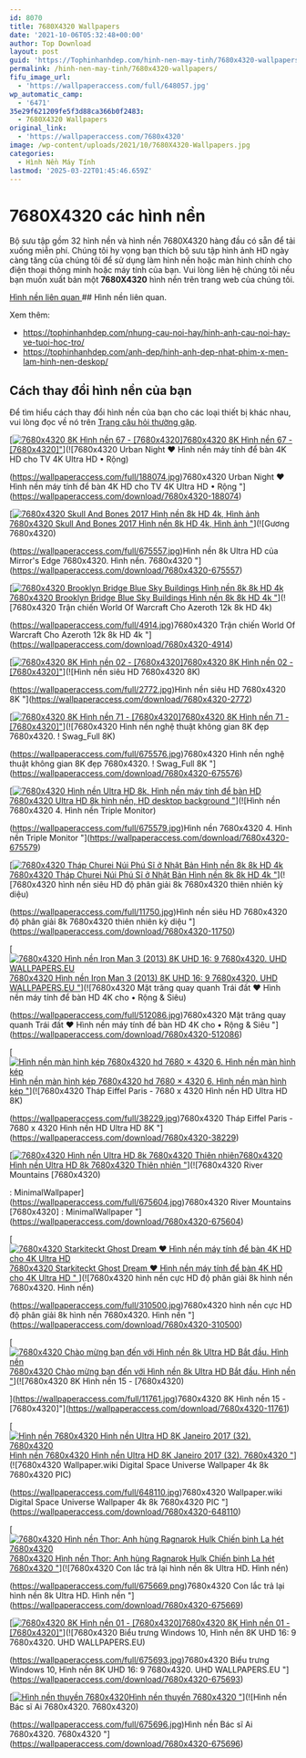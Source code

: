 ```yaml
---
id: 8070
title: 7680X4320 Wallpapers
date: '2021-10-06T05:32:48+00:00'
author: Top Download
layout: post
guid: 'https://Tophinhanhdep.com/hinh-nen-may-tinh/7680x4320-wallpapers/'
permalink: /hinh-nen-may-tinh/7680x4320-wallpapers/
fifu_image_url:
  - 'https://wallpaperaccess.com/full/648057.jpg'
wp_automatic_camp:
  - '6471'
35e29f621209fe5f3d88ca366b0f2483:
  - 7680X4320 Wallpapers
original_link:
  - 'https://wallpaperaccess.com/7680x4320'
image: /wp-content/uploads/2021/10/7680X4320-Wallpapers.jpg
categories:
  - Hình Nền Máy Tính
lastmod: '2025-03-22T01:45:46.659Z'
---
```

# 7680X4320 các hình nền

Bộ sưu tập gồm 32 hình nền và hình nền 7680X4320 hàng đầu có sẵn để tải xuống miễn phí. Chúng tôi hy vọng bạn thích bộ sưu tập hình ảnh HD ngày càng tăng của chúng tôi để sử dụng làm hình nền hoặc màn hình chính cho điện thoại thông minh hoặc máy tính của bạn. Vui lòng liên hệ chúng tôi nếu bạn muốn xuất bản một **7680X4320** hình nền trên trang web của chúng tôi.

[Hình nền liên quan ](#related) ## Hình nền liên quan.

   
 Xem thêm:

   
- <https://tophinhanhdep.com/nhung-cau-noi-hay/hinh-anh-cau-noi-hay-ve-tuoi-hoc-tro/>
- <https://tophinhanhdep.com/anh-dep/hinh-anh-dep-nhat-phim-x-men-lam-hinh-nen-deskop/>

## Cách thay đổi hình nền của bạn

Để tìm hiểu cách thay đổi hình nền của bạn cho các loại thiết bị khác nhau, vui lòng đọc về nó trên [Trang câu hỏi thường gặp](https://tophinhanhdep.com/faq/).

  
[[![7680x4320 8K Hình nền 67 - [7680x4320]](https://wallpaperaccess.com/full/648057.jpg)7680x4320 8K Hình nền 67 - \[7680x4320\]"](https://wallpaperaccess.com/download/7680x4320-648057)](![7680x4320 Urban Night ❤ Hình nền máy tính để bàn 4K HD cho TV 4K Ultra HD • Rộng)

(https://wallpaperaccess.com/full/188074.jpg)7680x4320 Urban Night ❤ Hình nền máy tính để bàn 4K HD cho TV 4K Ultra HD • Rộng "](https://wallpaperaccess.com/download/7680x4320-188074)

[[![7680x4320 Skull And Bones 2017 Hình nền 8k HD 4k, Hình ảnh](https://wallpaperaccess.com/full/675555.jpg)7680x4320 Skull And Bones 2017 Hình nền 8k HD 4k, Hình ảnh "](https://wallpaperaccess.com/download/7680x4320-675555)](![Gương 7680x4320)

(https://wallpaperaccess.com/full/675557.jpg)Hình nền 8k Ultra HD của Mirror's Edge 7680x4320. Hình nền. 7680x4320 "](https://wallpaperaccess.com/download/7680x4320-675557)

[[![7680x4320 Brooklyn Bridge Blue Sky Buildings Hình nền 8k 8k HD 4k](https://wallpaperaccess.com/full/621205.jpg)7680x4320 Brooklyn Bridge Blue Sky Buildings Hình nền 8k 8k HD 4k "](https://wallpaperaccess.com/download/7680x4320-621205)](![7680x4320 Trận chiến World Of Warcraft Cho Azeroth 12k 8k HD 4k)

(https://wallpaperaccess.com/full/4914.jpg)7680x4320 Trận chiến World Of Warcraft Cho Azeroth 12k 8k HD 4k "](https://wallpaperaccess.com/download/7680x4320-4914)

[[![7680x4320 8K Hình nền 02 - [7680x4320]](https://wallpaperaccess.com/full/379399.jpg)7680x4320 8K Hình nền 02 - \[7680x4320\]"](https://wallpaperaccess.com/download/7680x4320-379399)](![Hình nền siêu HD 7680x4320 8K)

(https://wallpaperaccess.com/full/2772.jpg)Hình nền siêu HD 7680x4320 8K "](https://wallpaperaccess.com/download/7680x4320-2772)

[[![7680x4320 8K Hình nền 71 - [7680x4320]](https://wallpaperaccess.com/full/675564.jpg)7680x4320 8K Hình nền 71 - \[7680x4320\]"](https://wallpaperaccess.com/download/7680x4320-675564)](![7680x4320 Hình nền nghệ thuật không gian 8K đẹp 7680x4320.  ! Swag_Full 8K)

(https://wallpaperaccess.com/full/675576.jpg)7680x4320 Hình nền nghệ thuật không gian 8K đẹp 7680x4320. ! Swag\_Full 8K "](https://wallpaperaccess.com/download/7680x4320-675576)

[[![7680x4320 Hình nền Ultra HD 8k, Hình nền máy tính để bàn HD](https://wallpaperaccess.com/full/288747.jpg)7680x4320 Ultra HD 8k hình nền, HD desktop background "](https://wallpaperaccess.com/download/7680x4320-288747)](![Hình nền 7680x4320 4. Hình nền Triple Monitor)

(https://wallpaperaccess.com/full/675579.jpg)Hình nền 7680x4320 4. Hình nền Triple Monitor "](https://wallpaperaccess.com/download/7680x4320-675579)

[[![7680x4320 Tháp Churei Núi Phú Sĩ ở Nhật Bản Hình nền 8k 8k HD 4k](https://wallpaperaccess.com/full/27759.jpg)7680x4320 Tháp Churei Núi Phú Sĩ ở Nhật Bản Hình nền 8k 8k HD 4k "](https://wallpaperaccess.com/download/7680x4320-27759)](![7680x4320 hình nền siêu HD độ phân giải 8k 7680x4320 thiên nhiên kỳ diệu)

(https://wallpaperaccess.com/full/11750.jpg)Hình nền siêu HD 7680x4320 độ phân giải 8k 7680x4320 thiên nhiên kỳ diệu "](https://wallpaperaccess.com/download/7680x4320-11750)

[[![7680x4320 Hình nền Iron Man 3 (2013) 8K UHD 16: 9 7680x4320.  UHD WALLPAPERS.EU](https://wallpaperaccess.com/full/648119.jpg)7680x4320 Hình nền Iron Man 3 (2013) 8K UHD 16: 9 7680x4320. UHD WALLPAPERS.EU "](https://wallpaperaccess.com/download/7680x4320-648119)](![7680x4320 Mặt trăng quay quanh Trái đất ❤ Hình nền máy tính để bàn HD 4K cho • Rộng & Siêu)

(https://wallpaperaccess.com/full/512086.jpg)7680x4320 Mặt trăng quay quanh Trái đất ❤ Hình nền máy tính để bàn HD 4K cho • Rộng &amp; Siêu "](https://wallpaperaccess.com/download/7680x4320-512086)

[[![Hình nền màn hình kép 7680x4320 hd 7680 × 4320 6. Hình nền màn hình kép](https://wallpaperaccess.com/full/675589.jpg)Hình nền màn hình kép 7680x4320 hd 7680 × 4320 6. Hình nền màn hình kép "](https://wallpaperaccess.com/download/7680x4320-675589)](![7680x4320 Tháp Eiffel Paris - 7680 x 4320 Hình nền HD Ultra HD 8K)

(https://wallpaperaccess.com/full/38229.jpg)7680x4320 Tháp Eiffel Paris - 7680 x 4320 Hình nền HD Ultra HD 8K "](https://wallpaperaccess.com/download/7680x4320-38229)

[[![7680x4320 Hình nền Ultra HD 8k 7680x4320 Thiên nhiên](https://wallpaperaccess.com/full/675592.jpg)7680x4320 Hình nền Ultra HD 8k 7680x4320 Thiên nhiên "](https://wallpaperaccess.com/download/7680x4320-675592)](![7680x4320 River Mountains [7680x4320)

 : MinimalWallpaper](https://wallpaperaccess.com/full/675604.jpg)7680x4320 River Mountains \[7680x4320\] : MinimalWallpaper "](https://wallpaperaccess.com/download/7680x4320-675604)

[[![7680x4320 Starkiteckt Ghost Dream ❤ Hình nền máy tính để bàn 4K HD cho 4K Ultra HD](https://wallpaperaccess.com/full/675608.jpg)7680x4320 Starkiteckt Ghost Dream ❤ Hình nền máy tính để bàn 4K HD cho 4K Ultra HD " ](https://wallpaperaccess.com/download/7680x4320-675608)](![7680x4320 hình nền cực HD độ phân giải 8k hình nền 7680x4320.  Hình nền)

(https://wallpaperaccess.com/full/310500.jpg)7680x4320 hình nền cực HD độ phân giải 8k hình nền 7680x4320. Hình nền "](https://wallpaperaccess.com/download/7680x4320-310500)

[[![7680x4320 Chào mừng bạn đến với Hình nền 8k Ultra HD Bắt đầu.  Hình nền](https://wallpaperaccess.com/full/675614.jpg)7680x4320 Chào mừng bạn đến với Hình nền 8k Ultra HD Bắt đầu. Hình nền "](https://wallpaperaccess.com/download/7680x4320-675614)](![7680x4320 8K Hình nền 15 - [7680x4320)

](https://wallpaperaccess.com/full/11761.jpg)7680x4320 8K Hình nền 15 - \[7680x4320\]"](https://wallpaperaccess.com/download/7680x4320-11761)

[[![Hình nền 7680x4320 Hình nền Ultra HD 8K Janeiro 2017 (32).  7680x4320](https://wallpaperaccess.com/full/675620.jpg)Hình nền 7680x4320 Hình nền Ultra HD 8K Janeiro 2017 (32). 7680x4320 "](https://wallpaperaccess.com/download/7680x4320-675620)](![7680x4320 Wallpaper.wiki Digital Space Universe Wallpaper 4k 8k 7680x4320 PIC)

(https://wallpaperaccess.com/full/648110.jpg)7680x4320 Wallpaper.wiki Digital Space Universe Wallpaper 4k 8k 7680x4320 PIC "](https://wallpaperaccess.com/download/7680x4320-648110)

[[![7680x4320 Hình nền Thor: Anh hùng Ragnarok Hulk Chiến binh La hét 7680x4320](https://wallpaperaccess.com/full/675646.jpg)7680x4320 Hình nền Thor: Anh hùng Ragnarok Hulk Chiến binh La hét 7680x4320 "](https://wallpaperaccess.com/download/7680x4320-675646)](![7680x4320 Con lắc trả lại hình nền 8k Ultra HD.  Hình nền)

(https://wallpaperaccess.com/full/675669.png)7680x4320 Con lắc trả lại hình nền 8k Ultra HD. Hình nền "](https://wallpaperaccess.com/download/7680x4320-675669)

[[![7680x4320 8K Hình nền 01 - [7680x4320]](https://wallpaperaccess.com/full/675692.jpg)7680x4320 8K Hình nền 01 - \[7680x4320\]"](https://wallpaperaccess.com/download/7680x4320-675692)](![7680x4320 Biểu trưng Windows 10, Hình nền 8K UHD 16: 9 7680x4320.  UHD WALLPAPERS.EU)

(https://wallpaperaccess.com/full/675693.jpg)7680x4320 Biểu trưng Windows 10, Hình nền 8K UHD 16: 9 7680x4320. UHD WALLPAPERS.EU "](https://wallpaperaccess.com/download/7680x4320-675693)

[[![Hình nền thuyền 7680x4320](https://wallpaperaccess.com/full/668412.jpg)Hình nền thuyền 7680x4320 "](https://wallpaperaccess.com/download/7680x4320-668412)](![Hình nền Bác sĩ Ai 7680x4320.  7680x4320)

(https://wallpaperaccess.com/full/675696.jpg)Hình nền Bác sĩ Ai 7680x4320. 7680x4320 "](https://wallpaperaccess.com/download/7680x4320-675696)
